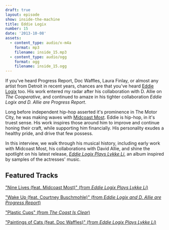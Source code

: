 ```yaml
---
draft: true
layout: episode
show: inside-the-machine
title: Eddie Logix
number: 15
date: '2013-10-08'
assets:
  - content_type: audio/x-m4a
    format: mp3
    filename: inside_15.mp3
  - content_type: audio/ogg
    format: ogg
    filename: inside_15.ogg
---
```

If you've heard Progress Report, Doc Waffles, Laura Finlay, or almost any artist from Detroit in recent years, chances are that you've heard [Eddie Logix](http://eddielogix.com) too. His work entered my radar after his collaboration with D. Allie on _The Cooperative_, and continued to amaze in his tighter collaboration _Eddie Logix and D. Allie are Progress Report_.

Long before independent hip-hop asserted it's prominence in The Motor City, he was making waves with [Midcoast Most](http://midcoastmost.com). Eddie is hip-hop, in it's truest sense. His work inspires those around him to improve and continue honing their craft, while supporting him financially. His personality exudes a healthy pride, and drive that few possess.

In this interview, we walk through his musical history, including early work with Midcoast Most, his collaborations with David Allie, and shine the spotlight on his latest release, [_Eddie Logix Plays Lykke Li_](http://eddielogix.bandcamp.com/album/eddie-logix-plays-lykke-li), an album inspired by samples of the actresses' music.

## Featured Tracks

["Nine Lives (feat. Midcoast Most)" (from _Eddie Logix Plays Lykke Li_)](http://eddielogix.bandcamp.com/track/nine-lives-feat-midcoast-most)

["Wake Up (feat. Courtney Buschmohle)" (from _Eddie Logix and D. Allie are Progress Report_)](http://store.progressreportmusic.com/track/wake-up-feat-courtney-buschmohle)

["Plastic Cups" (from _The Coast Is Clear_)](http://midcoastmost.bandcamp.com/track/plastic-cups)

["Paintings of Cats (feat. Doc Waffles)" (from _Eddie Logix Plays Lykke Li_)](http://eddielogix.bandcamp.com/track/paintings-of-cats-feat-doc-waffles)